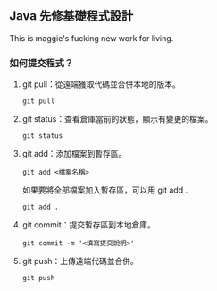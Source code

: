 ## Java 先修基礎程式設計
This is maggie's fucking new work for living.

### 如何提交程式？

1. git pull：從遠端獲取代碼並合併本地的版本。
    ```
    git pull
    ```

2. git status：查看倉庫當前的狀態，顯示有變更的檔案。
   ```
   git status
   ```

4. git add：添加檔案到暫存區。
   ```
   git add <檔案名稱>
   ```
   
   如果要將全部檔案加入暫存區，可以用 git add .
   ```
   git add .
   ```
   
5. git commit：提交暫存區到本地倉庫。
   ```
   git commit -m '<填寫提交說明>'
   ```

6. git push：上傳遠端代碼並合併。
   ```
   git push
   ```   